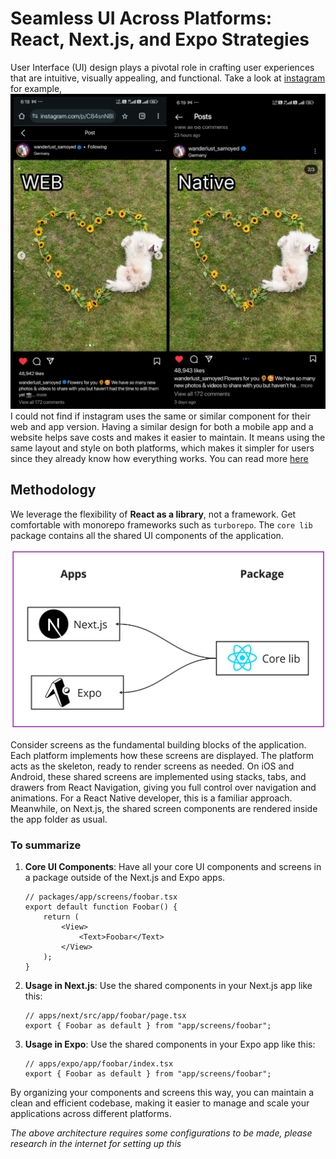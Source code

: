 # Seamless UI Across Platforms: React, Next.js, and Expo Strategies

User Interface (UI) design plays a pivotal role in crafting user experiences that are intuitive, visually appealing, and functional. Take a look at [instagram](https://instagram.com) for example,
<img src="../assets/images/ui-comparison.png" />
I could not find if instagram uses the same or similar component for their web and app version. Having a similar design for both a mobile app and a website helps save costs and makes it easier to maintain. It means using the same layout and style on both platforms, which makes it simpler for users since they already know how everything works. You can read more [here](https://qr.ae/psjWud)

## Methodology

We leverage the flexibility of **React as a library**, not a framework. Get comfortable with monorepo frameworks such as `turborepo`. The `core lib` package contains all the shared UI components of the application.

![UI Code Splitting](../assets/images/ui-codesplitting.jpg)

Consider screens as the fundamental building blocks of the application. Each platform implements how these screens are displayed. The platform acts as the skeleton, ready to render screens as needed. On iOS and Android, these shared screens are implemented using stacks, tabs, and drawers from React Navigation, giving you full control over navigation and animations. For a React Native developer, this is a familiar approach. Meanwhile, on Next.js, the shared screen components are rendered inside the app folder as usual.

### To summarize

1. **Core UI Components**: Have all your core UI components and screens in a package outside of the Next.js and Expo apps.
   ```tsx
   // packages/app/screens/foobar.tsx
   export default function Foobar() {
       return (
           <View>
               <Text>Foobar</Text>
           </View>
       );
   }
   ```
2. **Usage in Next.js**: Use the shared components in your Next.js app like this:
   ```tsx
   // apps/next/src/app/foobar/page.tsx
   export { Foobar as default } from "app/screens/foobar";
   ```
3. **Usage in Expo**: Use the shared components in your Expo app like this:
   ```tsx
   // apps/expo/app/foobar/index.tsx
   export { Foobar as default } from "app/screens/foobar";
   ```
By organizing your components and screens this way, you can maintain a clean and efficient codebase, making it easier to manage and scale your applications across different platforms.


*The above architecture requires some configurations to be made, please research in the internet for setting up this*